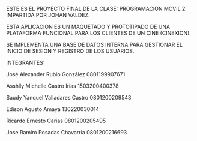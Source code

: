 ESTE ES EL PROYECTO FINAL DE LA CLASE: PROGRAMACION MOVIL 2
IMPARTIDA POR JOHAN VALDEZ.

ESTA APLICACION ES UN MAQUETADO Y PROTOTIPADO DE UNA PLATAFORMA
FUNCIONAL PARA LOS CLIENTES DE UN CINE (CINEXION).

SE IMPLEMENTA UNA BASE DE DATOS INTERNA PARA GESTIONAR EL INICIO 
DE SESION Y REGISTRO DE LOS USUARIOS. 

INTEGRANTES: 



José Alexander Rubio González 0801199907671  

Asshlly Michelle Castro Irias  1503200400378   

Saudy Yanquel Valladares Castro  0801200209543

Edison Agusto Amaya  130220030014

Ricardo Ernesto Carias   0801200205495

Jose Ramiro Posadas Chavarria  0801200216693    


        
        
       
       
      
        




